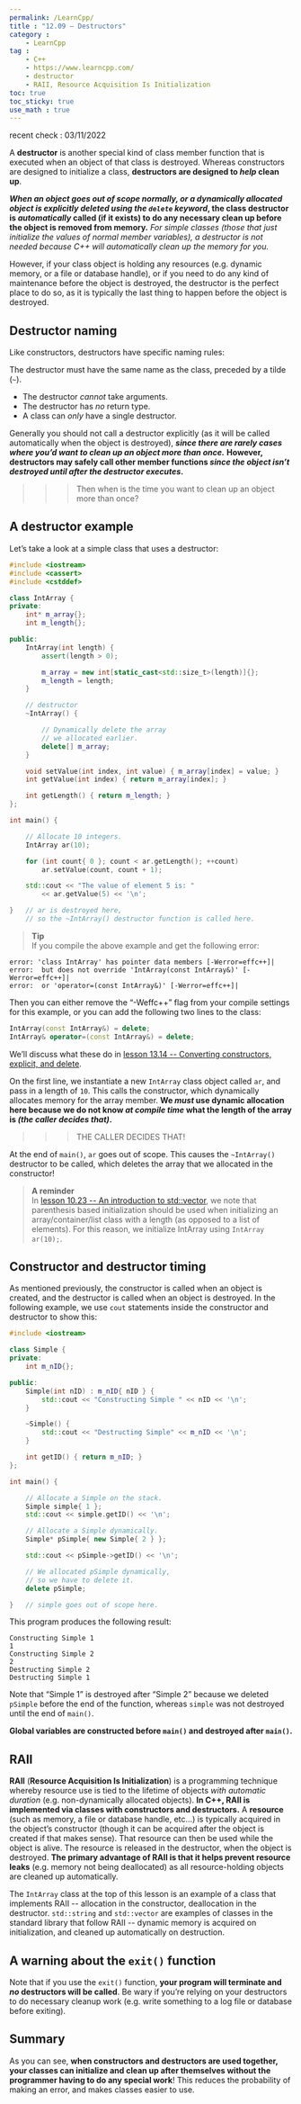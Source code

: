 ```yaml
---
permalink: /LearnCpp/
title : "12.09 — Destructors"
category :
    - LearnCpp
tag : 
    - C++
    - https://www.learncpp.com/
    - destructor
    - RAII, Resource Acquisition Is Initialization
toc: true  
toc_sticky: true 
use_math : true
---
```


recent check : 03/11/2022



A **destructor** is another special kind of class member function that is executed when an object of that class is destroyed. Whereas constructors are designed to initialize a class, **destructors are designed to *help* clean up**.

***When an object goes out of scope normally, or a dynamically allocated object is explicitly deleted using the `delete` keyword*, the class destructor is *automatically* called (if it exists) to do any necessary clean up before the object is removed from memory.** *For simple classes (those that just initialize the values of normal member variables), a destructor is not needed because C++ will automatically clean up the memory for you.*

However, if your class object is holding any resources (e.g. dynamic memory, or a file or database handle), or if you need to do any kind of maintenance before the object is destroyed, the destructor is the perfect place to do so, as it is typically the last thing to happen before the object is destroyed.


## Destructor naming

Like constructors, destructors have specific naming rules:

The destructor must have the same name as the class, preceded by a tilde (`~`).

- The destructor *cannot* take arguments.
- The destructor has *no* return type.
- A class can *only* have a single destructor.

Generally you should not call a destructor explicitly (as it will be called automatically when the object is destroyed), ***since there are rarely cases where you’d want to clean up an object more than once.*** **However, destructors may safely call other member functions *since the object isn’t destroyed until after the destructor executes*.**

>>>Then when is the time you want to clean up an object more than once?


## A destructor example

Let’s take a look at a simple class that uses a destructor:

```c++
#include <iostream>
#include <cassert>
#include <cstddef>

class IntArray {
private:
    int* m_array{};
    int m_length{};

public:
    IntArray(int length) {
        assert(length > 0);

        m_array = new int[static_cast<std::size_t>(length)]{};
        m_length = length;
    }

    // destructor
    ~IntArray() {

        // Dynamically delete the array
        // we allocated earlier.
        delete[] m_array;
    }

    void setValue(int index, int value) { m_array[index] = value; }
    int getValue(int index) { return m_array[index]; }

    int getLength() { return m_length; }
};

int main() {

    // Allocate 10 integers.
    IntArray ar(10); 

    for (int count{ 0 }; count < ar.getLength(); ++count)
        ar.setValue(count, count + 1);

    std::cout << "The value of element 5 is: "
        << ar.getValue(5) << '\n';

}   // ar is destroyed here, 
    // so the ~IntArray() destructor function is called here.
```

>**Tip**  
If you compile the above example and get the following error:  
```
error: 'class IntArray' has pointer data members [-Werror=effc++]|
error:  but does not override 'IntArray(const IntArray&)' [-Werror=effc++]|
error:  or 'operator=(const IntArray&)' [-Werror=effc++]|
```
Then you can either remove the “-Weffc++” flag from your compile settings for this example, or you can add the following two lines to the class:  
```c++
IntArray(const IntArray&) = delete;
IntArray& operator=(const IntArray&) = delete;
```
We’ll discuss what these do in [lesson 13.14 -- Converting constructors, explicit, and delete](https://www.learncpp.com/cpp-tutorial/converting-constructors-explicit-and-delete/).

On the first line, we instantiate a new `IntArray` class object called `ar`, and pass in a length of `10`. This calls the constructor, which dynamically allocates memory for the array member. **We *must* use dynamic allocation here because we do not know *at compile time* what the length of the array is *(the caller decides that)*.**

>>>THE CALLER DECIDES THAT!

At the end of `main()`, `ar` goes out of scope. This causes the `~IntArray()` destructor to be called, which deletes the array that we allocated in the constructor!

>**A reminder**  
In [lesson 10.23 -- An introduction to std::vector](https://www.learncpp.com/cpp-tutorial/an-introduction-to-stdvector/), we note that parenthesis based initialization should be used when initializing an array/container/list class with a length (as opposed to a list of elements). For this reason, we initialize IntArray using `IntArray ar(10);`.


## Constructor and destructor timing

As mentioned previously, the constructor is called when an object is created, and the destructor is called when an object is destroyed. In the following example, we use `cout` statements inside the constructor and destructor to show this:

```c++
#include <iostream>

class Simple {
private:
    int m_nID{};

public:
    Simple(int nID) : m_nID{ nID } {
        std::cout << "Constructing Simple " << nID << '\n';
    }

    ~Simple() {
        std::cout << "Destructing Simple" << m_nID << '\n';
    }

    int getID() { return m_nID; }
};

int main() {

    // Allocate a Simple on the stack.
    Simple simple{ 1 };
    std::cout << simple.getID() << '\n';

    // Allocate a Simple dynamically.
    Simple* pSimple{ new Simple{ 2 } };

    std::cout << pSimple->getID() << '\n';

    // We allocated pSimple dynamically, 
    // so we have to delete it.
    delete pSimple;

}   // simple goes out of scope here.
```

This program produces the following result:

```
Constructing Simple 1
1
Constructing Simple 2
2
Destructing Simple 2
Destructing Simple 1
```

Note that “Simple 1” is destroyed after “Simple 2” because we deleted `pSimple` before the end of the function, whereas `simple` was not destroyed until the end of `main()`.

**Global variables are constructed before `main()` and destroyed after `main()`.**


## RAII

**RAII** (**Resource Acquisition Is Initialization**) is a programming technique whereby resource use is tied to the lifetime of objects *with automatic duration* (e.g. non-dynamically allocated objects). **In C++, RAII is implemented via classes with constructors and destructors.** A **resource** (such as memory, a file or database handle, etc…) is typically acquired in the object’s constructor (though it can be acquired after the object is created if that makes sense). That resource can then be used while the object is alive. The resource is released in the destructor, when the object is destroyed. **The primary advantage of RAII is that it helps prevent resource leaks** (e.g. memory not being deallocated) as all resource-holding objects are cleaned up automatically.

The `IntArray` class at the top of this lesson is an example of a class that implements RAII -- allocation in the constructor, deallocation in the destructor. `std::string` and `std::vector` are examples of classes in the standard library that follow RAII -- dynamic memory is acquired on initialization, and cleaned up automatically on destruction.


## A warning about the `exit()` function

Note that if you use the `exit()` function, **your program will terminate and *no* destructors will be called**. Be wary if you’re relying on your destructors to do necessary cleanup work (e.g. write something to a log file or database before exiting).


## Summary

As you can see, **when constructors and destructors are used together, your classes can initialize and clean up after themselves without the programmer having to do any special work**! This reduces the probability of making an error, and makes classes easier to use.
